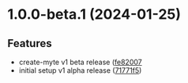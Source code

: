 # 1.0.0-beta.1 (2024-01-25)

## Features

* create-myte v1 beta release ([fe82007](https://github.com/samdoghor/myte/commit/fe820078b0155c82183da1119f3b06215da13a82)
* initial setup v1 alpha release ([71771f5](https://github.com/samdoghor/myte/commit/71771f5206735dd6e16fd81e18f00281d179c414))
